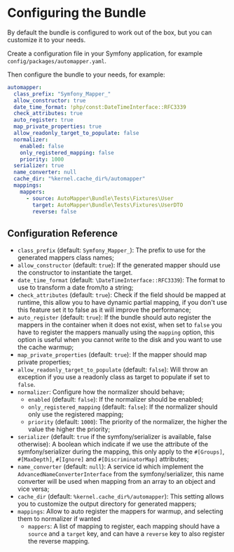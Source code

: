 # Configuring the Bundle

By default the bundle is configured to work out of the box, but you can customize it to your needs.

Create a configuration file in your Symfony application, for example `config/packages/automapper.yaml`.

Then configure the bundle to your needs, for example:

```yaml
automapper:
  class_prefix: "Symfony_Mapper_"
  allow_constructor: true
  date_time_format: !php/const:DateTimeInterface::RFC3339
  check_attributes: true
  auto_register: true
  map_private_properties: true
  allow_readonly_target_to_populate: false
  normalizer:
    enabled: false
    only_registered_mapping: false
    priority: 1000
  serializer: true
  name_converter: null
  cache_dir: "%kernel.cache_dir%/automapper"
  mappings:
    mappers:
      - source: AutoMapper\Bundle\Tests\Fixtures\User
        target: AutoMapper\Bundle\Tests\Fixtures\UserDTO
        reverse: false
```

## Configuration Reference

* `class_prefix` (default: `Symfony_Mapper_`): The prefix to use for the generated mappers class names;
* `allow_constructor` (default: `true`): If the generated mapper should use the constructor to instantiate the target.
* `date_time_format` (default: `\DateTimeInterface::RFC3339`): The format to use to transform a date from/to a string;
* `check_attributes` (default: `true`): Check if the field should be mapped at runtime, this allow you to have dynamic
  partial mapping, if you don't use this feature set it to false as it will improve the performance;
* `auto_register` (default: `true`): If the bundle should auto register the mappers in the container when it does not
  exist, when set to `false` you have to register the mappers manually using the `mapping` option, this option is useful
  when you cannot write to the disk and you want to use the cache warmup;
* `map_private_properties` (default: `true`): If the mapper should map private properties;
* `allow_readonly_target_to_populate` (default: `false`): Will throw an exception if you use a readonly class as target
  to populate if set to `false`.
* `normalizer`:  Configure how the normalizer should behave;
    * `enabled` (default: `false`): If the normalizer should be enabled;
    * `only_registered_mapping` (default: `false`): If the normalizer should only use the registered mapping;
    * `priority` (default: `1000`): The priority of the normalizer, the higher the value the higher the priority;
* `serializer` (default: `true` if the symfony/serializer is available, false otherwise): A boolean which indicate
  if we use the attribute of the symfony/serializer during the mapping, this only apply to the `#[Groups]`, `#[MaxDepth]`,
  `#[Ignore]` and `#[DiscriminatorMap]` attributes;
* `name_converter` (default: `null`): A service id which implement the `AdvancedNameConverterInterface` from the symfony/serializer,
  this name converter will be used when mapping from an array to an object and vice versa;
* `cache_dir` (default: `%kernel.cache_dir%/automapper`): This setting allows you to customize the output directory
  for generated mappers;
* `mappings`: Allow to auto register the mappers for warmup, and selecting them to normalizer if wanted
    * `mappers`: A list of mapping to register, each mapping should have a `source` and a `target` key, and can have
      a `reverse` key to also register the reverse mapping. 
